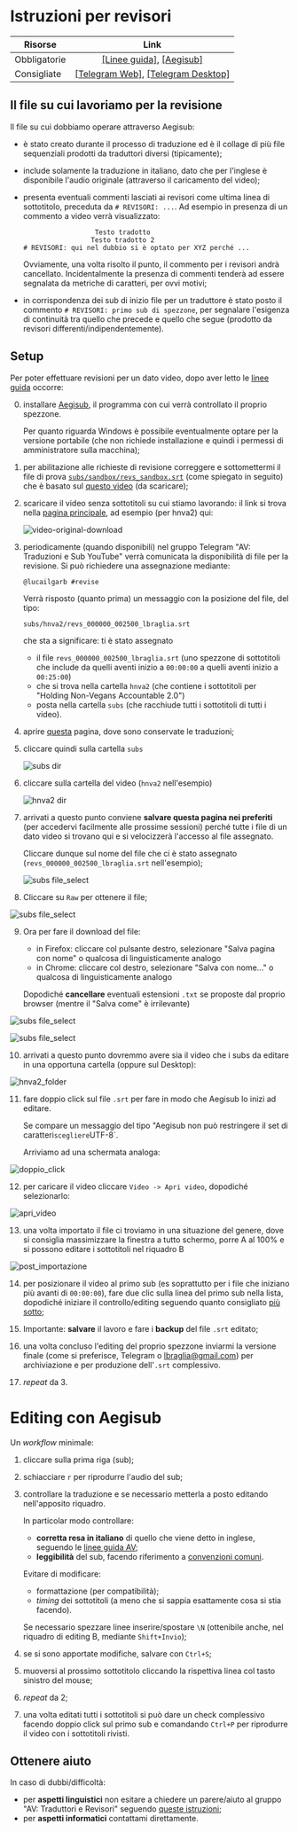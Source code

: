 # Istruzioni per revisori


Risorse | Link 
--------|:----:
Obbligatorie | [[Linee guida]](https://drive.google.com/file/d/1IACZxWdk84rs81ElQ9OWws-aroQZDtxZ/view?usp=sharing), [[Aegisub]](http://www.aegisub.org/)
Consigliate | [[Telegram Web]](https://web.telegram.org), [[Telegram Desktop]](https://desktop.telegram.org/)


## Il file su cui lavoriamo per la revisione

Il file su cui dobbiamo operare attraverso Aegisub:

* è stato creato durante il processo di traduzione ed è il collage di
  più file sequenziali prodotti da traduttori diversi (tipicamente);

* include solamente la traduzione in italiano, dato che per l'inglese
  è disponibile l'audio originale (attraverso il caricamento del
  video);
  
* presenta eventuali commenti lasciati ai revisori come ultima linea
  di sottotitolo, preceduta da `# REVISORI: ...`. Ad esempio
  in presenza di un commento a video verrà visualizzato:
  
  ```
                    Testo tradotto
                   Testo tradotto 2
  # REVISORI: qui nel dubbio si è optato per XYZ perché ...
  ```
  Ovviamente, una volta risolto il punto, il commento per i revisori 
  andrà cancellato. Incidentalmente la presenza di commenti tenderà ad 
  essere segnalata da metriche di caratteri, per ovvi motivi;

* in corrispondenza dei sub di inizio file per un traduttore è stato
  posto il commento `# REVISORI: primo sub di spezzone`, per segnalare
  l'esigenza di continuità tra quello che precede e quello che segue
  (prodotto da revisori differenti/indipendentemente).


## Setup

Per poter effettuare revisioni per un dato video, dopo aver letto le
[linee
guida](https://drive.google.com/file/d/1IACZxWdk84rs81ElQ9OWws-aroQZDtxZ/view?usp=sharing)
occorre:

0. installare [Aegisub](http://www.aegisub.org/), il programma con cui
   verrà controllato il proprio spezzone. 
   
   Per quanto riguarda Windows è possibile eventualmente optare per la
   versione portabile (che non richiede installazione e quindi i
   permessi di amministratore sulla macchina);

1. per abilitazione alle richieste di revisione correggere e
   sottomettermi il file di prova [`subs/sandbox/revs_sandbox.srt`](https://raw.githubusercontent.com/lbraglia/av_it_subs/main/subs/sandbox/revs_sandbox.srt) (come
   spiegato in seguito) che è basato sul [questo video](https://drive.google.com/file/d/1sCzIOzn6hRy0mvu3zgorERCDX_3IwRH0/view?usp=sharing) (da scaricare);

2. scaricare il video senza sottotitoli su cui stiamo lavorando: il
   link si trova nella [pagina principale](README.md), ad esempio (per
   hnva2) qui:

	![video-original-download](img/video_original_download.png)

3. periodicamente (quando disponibili) nel gruppo Telegram "AV:
   Traduzioni e Sub YouTube" verrà comunicata la disponibilità di file
   per la revisione. Si può richiedere una assegnazione mediante:
   
	```
	@lucailgarb #revise
	```
	
	Verrà risposto (quanto prima) un messaggio con la posizione del
	file, del tipo:

	```
	subs/hnva2/revs_000000_002500_lbraglia.srt
	```
	che sta a significare: ti è stato assegnato

	* il file `revs_000000_002500_lbraglia.srt` (uno
	spezzone di sottotitoli che include da quelli aventi inizio a
	`00:00:00` a quelli aventi inizio a `00:25:00`)
	* che si trova nella cartella `hnva2` (che contiene i sottotitoli
	per "Holding Non-Vegans Accountable 2.0")
	* posta nella cartella `subs` (che racchiude tutti i
	sottotitoli di tutti i video).


4. aprire [questa](https://github.com/lbraglia/av_it_subs) pagina, dove sono
   conservate le traduzioni;

5. cliccare quindi sulla cartella `subs`

   ![subs dir](img/subs_dir.png)

6. cliccare sulla cartella del video (`hnva2` nell'esempio)

	![hnva2 dir](img/hnva2_dir.png)

7. arrivati a questo punto conviene **salvare questa pagina nei
   preferiti** (per accedervi facilmente alle prossime sessioni)
   perché tutte i file di un dato video si trovano qui e si
   velocizzerà l'accesso al file assegnato.

   Cliccare dunque sul nome del file che ci è stato assegnato
   (`revs_000000_002500_lbraglia.srt` nell'esempio);

   ![subs file_select](img/revs_file_select.png)

8.  Cliccare su `Raw` per ottenere il file;

   ![subs file_select](img/revs_raw.png)

9.  Ora per fare il download del file:

	* in Firefox: cliccare col pulsante destro, selezionare "Salva pagina con nome" o qualcosa di linguisticamente analogo
	* in Chrome: cliccare col destro, selezionare "Salva con nome..." o qualcosa di linguisticamente analogo
	
	Dopodiché **cancellare** eventuali estensioni `.txt` se proposte dal proprio browser (mentre il "Salva come" è irrilevante)


   ![subs file_select](img/firefox_chrome_rightclick.png)

	
   ![subs file_select](img/firefox_chrome_filesave.png)


10. arrivati a questo punto dovremmo avere sia il video che i subs da editare
   in una opportuna cartella (oppure sul Desktop):

   ![hnva2_folder](img/hnva2_folder.png)

11. fare doppio click sul file `.srt` per fare in modo che Aegisub lo
    inizi ad editare.
	
	Se compare un messaggio del tipo "Aegisub non può restringere il
	set di caratteri` scegliere `UTF-8`.
	
	Arriviamo ad una schermata analoga:
	
   ![doppio_click](img/doppio_click_sub.png)

12. per caricare il video cliccare `Video -> Apri video`, dopodiché 
	selezionarlo:

   ![apri_video](img/apri_video.png)

13. una volta importato il file ci troviamo in una situazione del
	genere, dove si consiglia massimizzare la finestra a tutto
	schermo, porre A al 100% e si possono editare i sottotitoli
	nel riquadro B

   ![post_importazione](img/post_importazione.png)

14. per posizionare il video al primo sub (es soprattutto per i file
    che iniziano più avanti di `00:00:00`), fare due clic sulla linea
    del primo sub nella lista, dopodiché iniziare il controllo/editing
	seguendo quanto consigliato [più sotto](revise.md#editing-con-aegisub);

15. Importante: **salvare** il lavoro e fare i **backup** del file
    `.srt` editato;

16. una volta concluso l'editing del proprio spezzone inviarmi la
    versione finale (come si preferisce, Telegram o
    lbraglia@gmail.com) per archiviazione e per produzione dell'`.srt`
    complessivo.
	
17. *repeat* da 3.


# Editing con Aegisub

Un *workflow* minimale:
1. cliccare sulla prima riga (sub);
2. schiacciare `r` per riprodurre l'audio del sub;
3. controllare la traduzione e se necessario metterla a posto editando 
   nell'apposito riquadro. 
      
   In particolar modo controllare:
   * **corretta resa in italiano** di quello che viene detto in
	 inglese, seguendo le [linee guida AV](https://drive.google.com/file/d/1IACZxWdk84rs81ElQ9OWws-aroQZDtxZ/view?usp=sharing);
   * **leggibilità** del sub, facendo riferimento 
	 a [convenzioni comuni](guidelines.md).

   Evitare di modificare:
   * formattazione (per compatibilità);
   * *timing* dei sottotitoli (a meno che si sappia esattamente cosa si
	 stia facendo).

   Se necessario spezzare linee inserire/spostare `\N` (ottenibile
   anche, nel riquadro di editing B, mediante `Shift+Invio`);

4. se si sono apportate modifiche, salvare con `Ctrl+S`;
5. muoversi al prossimo sottotitolo cliccando la rispettiva linea col
   tasto sinistro del mouse;
6. *repeat* da 2;
7. una volta editati tutti i sottotitoli si può dare un check
   complessivo facendo doppio click sul primo sub e comandando
   `Ctrl+P` per riprodurre il video con i sottotitoli rivisti.


## Ottenere aiuto
In caso di dubbi/difficoltà:

* per **aspetti linguistici** non esitare a chiedere un parere/aiuto al gruppo
  "AV: Traduttori e Revisori" seguendo [queste istruzioni](help.md);
* per **aspetti informatici** contattami direttamente.
